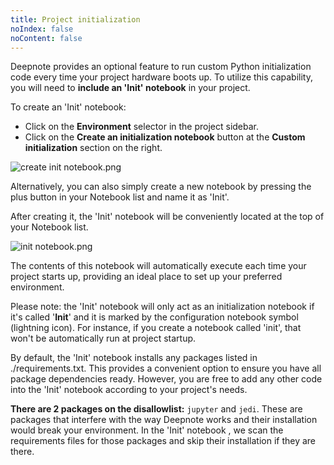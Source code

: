 ```yaml
---
title: Project initialization
noIndex: false
noContent: false
---
```


Deepnote provides an optional feature to run custom Python initialization code every time your project hardware boots up. To utilize this capability, you will need to **include an 'Init' notebook** in your project.

To create an 'Init' notebook:

- Click on the **Environment** selector in the project sidebar.
- Click on the **Create an initialization notebook** button at the **Custom initialization** section on the right.

![create init notebook.png](https://us-west-2.graphassets.com/AaDC4FvhQQq2MDrtSUqtMz/cme9ngrjydvfw07mx6gnvdyam)

Alternatively, you can also simply create a new notebook by pressing the plus button in your Notebook list and name it as 'Init'.

After creating it, the 'Init' notebook will be conveniently located at the top of your Notebook list.

![init notebook.png](https://media.graphassets.com/fjaNIAvXSq17LnRqHvlW)

The contents of this notebook will automatically execute each time your project starts up, providing an ideal place to set up your preferred environment.

Please note: the 'Init' notebook will only act as an initialization notebook if it's called '**Init**' and it is marked by the configuration notebook symbol (lightning icon). For instance, if you create a notebook called 'init', that won't be automatically run at project startup.

By default, the 'Init' notebook installs any packages listed in ./requirements.txt. This provides a convenient option to ensure you have all package dependencies ready. However, you are free to add any other code into the 'Init' notebook according to your project's needs.

<Callout status="warning">

**There are 2 packages on the disallowlist:** `jupyter` and `jedi`. These are packages that interfere with the way Deepnote works and their installation would break your environment. In the 'Init' notebook , we scan the requirements files for those packages and skip their installation if they are there.

</Callout>
